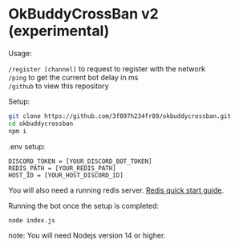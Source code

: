 # OkBuddyCrossBan v2 (experimental)
 
Usage:

`/register [channel]` to request to register with the network  
`/ping` to get the current bot delay in ms  
`/github` to view this repository  

Setup: 
```sh
git clone https://github.com/3f897h234fr89/okbuddycrossban.git
cd okbuddycrossban
npm i
```
.env setup:
```
DISCORD_TOKEN = [YOUR_DISCORD_BOT_TOKEN]
REDIS_PATH = [YOUR_REDIS_PATH]
HOST_ID = [YOUR_HOST_DISCORD_ID]
```
You will also need a running redis server. [Redis quick start guide](https://redis.io/topics/quickstart).  

Running the bot once the setup is completed:
```sh
node index.js
```
note: You will need Nodejs version 14 or higher.

